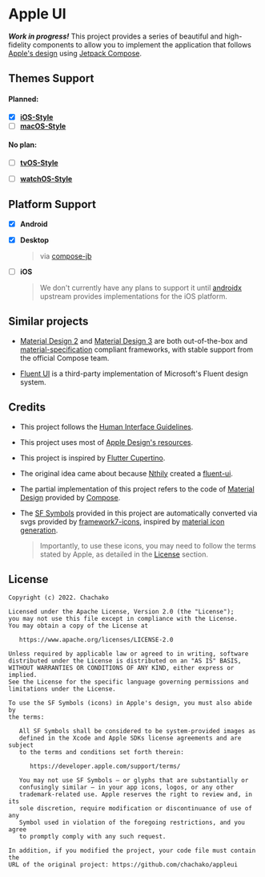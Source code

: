 # Apple UI

***Work in progress!*** This project provides a series of beautiful and high-fidelity components to allow you to implement the application that follows [Apple's design](https://developer.apple.com/design/) using [Jetpack Compose](https://developer.android.com/jetpack/compose).



## Themes Support

#### Planned:

- [x] [**iOS-Style**](https://developer.apple.com/design/human-interface-guidelines/ios/overview/)
- [ ] [**macOS-Style**](https://developer.apple.com/design/human-interface-guidelines/macos/overview/)

#### No plan:

- [ ] [**tvOS-Style**](https://developer.apple.com/design/human-interface-guidelines/tvos/overview/)
- [ ] [**watchOS-Style**](https://developer.apple.com/design/human-interface-guidelines/watchos/overview/)



## Platform Support

- [x] **Android**

- [x] **Desktop**
  
  > via [compose-jb](https://github.com/JetBrains/compose-jb)
  
- [ ] **iOS**
  
  > We don't currently have any plans to support it until [androidx](https://github.com/androidx/androidx/tree/androidx-main/compose) upstream provides implementations for the iOS platform.



## Similar projects

- [Material Design 2](https://developer.android.com/reference/kotlin/androidx/compose/material/package-summary) and [Material Design 3](https://developer.android.com/reference/kotlin/androidx/compose/material3/package-summary) are both out-of-the-box and [material-specification](https://material.io/) compliant frameworks, with stable support from the official Compose team.

- [Fluent UI](https://github.com/Nthily/fluentui) is a third-party implementation of Microsoft's Fluent design system.

  

## Credits

- This project follows the [Human Interface Guidelines](https://developer.apple.com/design/human-interface-guidelines/).
- This project uses most of [Apple Design's resources](https://developer.apple.com/design/resources/).
- This project is inspired by [Flutter Cupertino](https://docs.flutter.dev/development/ui/widgets/cupertino).
- The original idea came about because [Nthily](https://github.com/Nthily) created a [fluent-ui](https://github.com/Nthily/fluentui).
- The partial implementation of this project refers to the code of [Material Design](https://material.io/) provided by [Compose](https://github.com/androidx/androidx/tree/androidx-main/compose/material).
- The [SF Symbols](https://developer.apple.com/sf-symbols/) provided in this project are automatically converted via svgs provided by [framework7-icons](https://github.com/framework7io/framework7-icons), inspired by [material icon generation](https://github.com/androidx/androidx/tree/androidx-main/compose/material/material/icons#icon-generation).

  > Importantly, to use these icons, you may need to follow the terms stated by Apple, as detailed in the [License](#License) section.



## License

```
Copyright (c) 2022. Chachako

Licensed under the Apache License, Version 2.0 (the "License");
you may not use this file except in compliance with the License.
You may obtain a copy of the License at

   https://www.apache.org/licenses/LICENSE-2.0

Unless required by applicable law or agreed to in writing, software
distributed under the License is distributed on an "AS IS" BASIS,
WITHOUT WARRANTIES OR CONDITIONS OF ANY KIND, either express or implied.
See the License for the specific language governing permissions and
limitations under the License.

To use the SF Symbols (icons) in Apple's design, you must also abide by
the terms:

   All SF Symbols shall be considered to be system-provided images as 
   defined in the Xcode and Apple SDKs license agreements and are subject 
   to the terms and conditions set forth therein:

      https://developer.apple.com/support/terms/

   You may not use SF Symbols — or glyphs that are substantially or 
   confusingly similar — in your app icons, logos, or any other 
   trademark-related use. Apple reserves the right to review and, in its 
   sole discretion, require modification or discontinuance of use of any 
   Symbol used in violation of the foregoing restrictions, and you agree 
   to promptly comply with any such request.

In addition, if you modified the project, your code file must contain the
URL of the original project: https://github.com/chachako/appleui
```